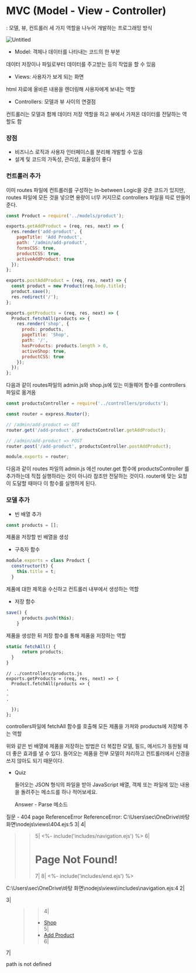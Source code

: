 # MVC (Model - View - Controller)

: 모델, 뷰, 컨트롤러 세 가지 역할을 나누어 개발하는 프로그래밍 방식

![Untitled](https://s3-us-west-2.amazonaws.com/secure.notion-static.com/61519efa-57ea-4f23-aafa-97076e9beb21/Untitled.png)

- Model: 객체나 데이터를 나타내는 코드의 한 부분

데이터 저장이나 파일로부터 데이터를 주고받는 등의 작업을 할 수 있음

- Views: 사용자가 보게 되는 화면

html 자료에 올바른 내용을 렌더링해 사용자에게 보내는 역할

- Controllers: 모델과 뷰 사이의 연결점

컨트롤러는 모델과 함께 데이터 저장 역할을 하고 뷰에서 가져온 데이터를 전달하는 역할도 함

### 장점

- 비즈니스 로직과 사용자 인터페이스를 분리해 개발할 수 있음
- 설계 및 코드의 가독성, 관리성, 효율성이 좋다

### 컨트롤러 추가

이미 routes 파일에 컨트롤러를 구성하는 In-between Logic을 갖춘 코드가 있지만, routes 파일에 모든 것을 넣으면 용량이 너무 커지므로 controllers 파일을 따로 만들어 준다.

```jsx
const Product = require('../models/product');

exports.getAddProduct = (req, res, next) => {
  res.render('add-product', {
    pageTitle: 'Add Product',
    path: '/admin/add-product',
    formsCSS: true,
    productCSS: true,
    activeAddProduct: true
  });
};

exports.postAddProduct = (req, res, next) => {
  const product = new Product(req.body.title);
  product.save();
  res.redirect('/');
};

exports.getProducts = (req, res, next) => {
  Product.fetchAll(products => {
    res.render('shop', {
      prods: products,
      pageTitle: 'Shop',
      path: '/',
      hasProducts: products.length > 0,
      activeShop: true,
      productCSS: true
    });
  });
};
```

다음과 같이 routes파일의 admin.js와 shop.js에 있는 미들웨어 함수를 controllers 파일로 옮겨옴

```jsx
const productsController = require('../controllers/products');

const router = express.Router();

// /admin/add-product => GET
router.get('/add-product', productsController.getAddProduct);

// /admin/add-product => POST
router.post('/add-product', productsController.postAddProduct);

module.exports = router;
```

다음과 같이 routes 파일의 admin.js 에선 router.get 함수에 productsController 를 추가하는데 직접 실행하라는 것이 아니라 참조만 전달하는 것이다. router에 맞는 요청이 도달할 때마다 이 함수를 실행하게 된다.

### 모델 추가

- 빈 배열 추가

```jsx
const products = [];
```

제품을 저장할 빈 배열을 생성

- 구축자 함수

```jsx
module.exports = class Product {
  constructor(t) {
    this.title = t;
  }

```

제품에 대한 제목을 수신하고 컨트롤러 내부에서 생성하는 역할

- 저장 함수

```jsx
save() {
	  products.push(this);
    }
```

제품을 생성한 뒤 저장 함수를 통해 제품을 저장하는 역할

```jsx
static fetchAll() {
	  return products;
  }
}
```

```
// ../controllers/products.js
exports.getProducts = (req, res, next) => {
  Product.fetchAll(products => {
.
.
.

  });
};
```

controllers파일에 fetchAll 함수를 호출해 모든 제품을 가져와 products에 저장해 주는 역할

위와 같은 빈 배열에 제품을 저장하는 방법은 더 복잡한 모델, 필드, 메서드가 동원될 때 더 좋은 효과를 낼 수 있다. 들어오는 제품을 전부 모델이 처리하고 컨트롤러에서 신경을 쓰지 않아도 되기 때문이다.

- Quiz
    
    들어오는 JSON 형식의 파일을 받아 JavaScript 배열, 객체 또는 파일에 있는 내용을 돌려주는 메소드를 하나 적어보세요.
    
    Answer - Parse 메소드
    

질문 - 404 page ReferenceError
ReferenceError: C:\Users\sec\OneDrive\바탕 화면\nodejs\views\404.ejs:5
    3|
    4| <body>
 >> 5|     <%- include('includes/navigation.ejs') %>
    6|     <h1>Page Not Found!</h1>
    7|
    8| <%- include('includes/end.ejs') %>

C:\Users\sec\OneDrive\바탕 화면\nodejs\views\includes\navigation.ejs:4
    2|   <nav class="main-header__nav">
    3|       <ul class="main-header__item-list">
 >> 4|           <li class="main-header__item"><a class="<%= path === '/' ? 'active' : '' %>" href="/">Shop</a></li>
    5|           <li class="main-header__item"><a class="<%= path === '/admin/add-product' ? 'active' : '' %>" href="/admin/add-product">Add Product</a></li>
    6|       </ul>
    7|   </nav>

path is not defined